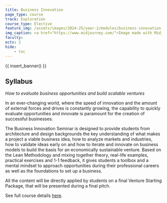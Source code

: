 ```yaml
---
title: Business Innovation
page_type: course
track: Exploration
course_type: Elective
feature_img: /assets/images/2024-25/year-2/modules/business-innovation.png
img_caption: <a href="https://www.midjourney.com/">Image made with Midjourney</a>
faculty:
ects: 2
hide:
    - toc
---
```


{{ insert_banner() }}

## Syllabus

*How to evaluate business opportunities and build scalable ventures*

In an ever-changing world, where the speed of innovation and the amount of external forces and drives is constantly growing, the capability to quickly evaluate opportunities and innovate is paramount for the creation of successful businesses.

The Business Innovation Seminar is designed to provide students from architecture and design backgrounds the key understanding of what makes a project a viable business idea, how to analyze markets and industries, how to validate ideas early on and how to iterate and innovate on business models to build the basis for an economically sustainable venture. Based on the Lean Methodology and mixing together theory, real-life examples, practical exercises and 1-1 feedback, it gives students a toolbox and a mental mindset to approach opportunities during their professional careers as well as the foundations to set up a business.

All the content will be directly applied by students on a final Venture Starting Package, that will be presented during a final pitch.

See full course details [here](https://blog.iaac.net/course/maa02-mact02-maebb02-mrac02-23-24-business-innovation/).